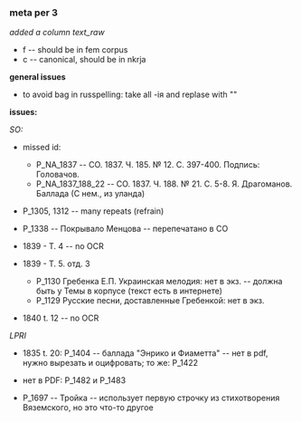 ### meta per 3

*added a column text_raw*  
* f -- should be in fem corpus
* c -- canonical, should be in nkrja

**general issues**
* to avoid bag in russpelling: take all -iя and replase with ""


**issues:**  

*SO:*
* missed id: 
	* P_NA_1837 -- СО. 1837. Ч. 185. № 12. С. 397-400. Подпись: Головачов.
	* P_NA_1837_188_22 -- СО. 1837. Ч. 188. № 21. С. 5-8.
Я. Драгоманов. Баллада (С нем., из уланда)
* P_1305, 1312 -- many repeats (refrain)
* P_1338 -- Покрывало Менцова -- перепечатано в СО


* 1839 - T. 4 -- no OCR  

* 1839 - Т. 5. отд. 3
	* Р_1130 Гребенка Е.П. Украинская мелодия: нет в экз. -- должна быть у Темы в корпусе (текст есть в интернете)
	* Р_1129 Русские песни, доставленные Гребенкой: нет в экз.

* 1840 t. 12 -- no OCR 

*LPRI*
- 1835 t. 20: P_1404 -- баллада "Энрико и Фиаметта" -- нет в pdf, нужно вырезать и оцифровать; то же: Р_1422
- нет в PDF: P_1482 и P_1483

- P_1697 -- Тройка -- использует первую строчку из стихотворения Вяземского, но это что-то другое